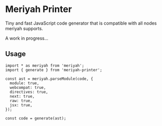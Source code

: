 # Meriyah Printer

Tiny and fast JavaScript code generator that is compatible with all nodes meriyah supports.

A work in progress...

## Usage

```JS
import * as meriyah from 'meriyah';
import { generate } from 'meriyah-printer';

const ast = meriyah.parseModule(code, {
  module: true,
  webcompat: true,
  directives: true,
  next: true,
  raw: true,
  jsx: true,
});

const code = generate(ast);
```
